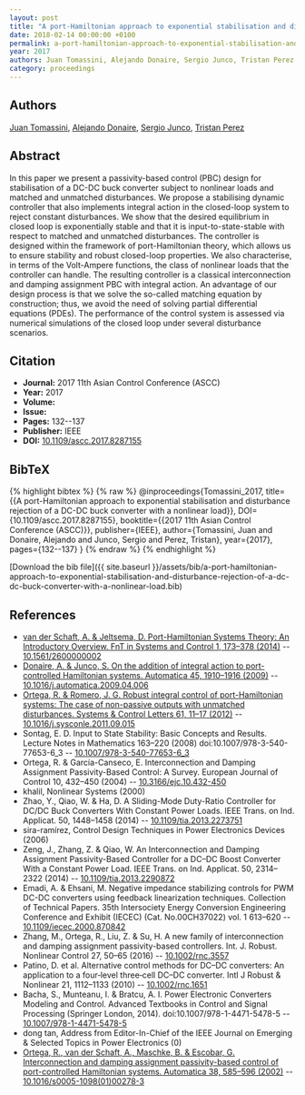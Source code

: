 ```yaml
---
layout: post
title: "A port-Hamiltonian approach to exponential stabilisation and disturbance rejection of a DC-DC buck converter with a nonlinear load"
date: 2018-02-14 00:00:00 +0100
permalink: a-port-hamiltonian-approach-to-exponential-stabilisation-and-disturbance-rejection-of-a-dc-dc-buck-converter-with-a-nonlinear-load
year: 2017
authors: Juan Tomassini, Alejando Donaire, Sergio Junco, Tristan Perez
category: proceedings
---
```

 
## Authors
[Juan Tomassini](authors/juan-tomassini), [Alejando Donaire](authors/alejandro-donaire), [Sergio Junco](authors/sergio-junco), [Tristan Perez](authors/tristan-perez)
 
## Abstract
In this paper we present a passivity-based control (PBC) design for stabilisation of a DC-DC buck converter subject to nonlinear loads and matched and unmatched disturbances. We propose a stabilising dynamic controller that also implements integral action in the closed-loop system to reject constant disturbances. We show that the desired equilibrium in closed loop is exponentially stable and that it is input-to-state-stable with respect to matched and unmatched disturbances. The controller is designed within the framework of port-Hamiltonian theory, which allows us to ensure stability and robust closed-loop properties. We also characterise, in terms of the Volt-Ampere functions, the class of nonlinear loads that the controller can handle. The resulting controller is a classical interconnection and damping assignment PBC with integral action. An advantage of our design process is that we solve the so-called matching equation by construction; thus, we avoid the need of solving partial differential equations (PDEs). The performance of the control system is assessed via numerical simulations of the closed loop under several disturbance scenarios.
 
## Citation
- **Journal:** 2017 11th Asian Control Conference (ASCC)
- **Year:** 2017
- **Volume:** 
- **Issue:** 
- **Pages:** 132--137
- **Publisher:** IEEE
- **DOI:** [10.1109/ascc.2017.8287155](https://doi.org/10.1109/ascc.2017.8287155)
 
## BibTeX
{% highlight bibtex %}
{% raw %}
@inproceedings{Tomassini_2017,
  title={{A port-Hamiltonian approach to exponential stabilisation and disturbance rejection of a DC-DC buck converter with a nonlinear load}},
  DOI={10.1109/ascc.2017.8287155},
  booktitle={{2017 11th Asian Control Conference (ASCC)}},
  publisher={IEEE},
  author={Tomassini, Juan and Donaire, Alejando and Junco, Sergio and Perez, Tristan},
  year={2017},
  pages={132--137}
}
{% endraw %}
{% endhighlight %}
 
[Download the bib file]({{ site.baseurl }}/assets/bib/a-port-hamiltonian-approach-to-exponential-stabilisation-and-disturbance-rejection-of-a-dc-dc-buck-converter-with-a-nonlinear-load.bib)
 
## References
- [van der Schaft, A. & Jeltsema, D. Port-Hamiltonian Systems Theory: An Introductory Overview. FnT in Systems and Control 1, 173–378 (2014)](port-hamiltonian-systems-theory-an-introductory-overview) -- [10.1561/2600000002](https://doi.org/10.1561/2600000002)
- [Donaire, A. & Junco, S. On the addition of integral action to port-controlled Hamiltonian systems. Automatica 45, 1910–1916 (2009)](on-the-addition-of-integral-action-to-port-controlled-hamiltonian-systems) -- [10.1016/j.automatica.2009.04.006](https://doi.org/10.1016/j.automatica.2009.04.006)
- [Ortega, R. & Romero, J. G. Robust integral control of port-Hamiltonian systems: The case of non-passive outputs with unmatched disturbances. Systems &amp; Control Letters 61, 11–17 (2012)](robust-integral-control-of-port-hamiltonian-systems-the-case-of-non-passive-outputs-with-unmatched-disturbances) -- [10.1016/j.sysconle.2011.09.015](https://doi.org/10.1016/j.sysconle.2011.09.015)
- Sontag, E. D. Input to State Stability: Basic Concepts and Results. Lecture Notes in Mathematics 163–220 (2008) doi:10.1007/978-3-540-77653-6_3 -- [10.1007/978-3-540-77653-6_3](https://doi.org/10.1007/978-3-540-77653-6_3)
- Ortega, R. & García-Canseco, E. Interconnection and Damping Assignment Passivity-Based Control: A Survey. European Journal of Control 10, 432–450 (2004) -- [10.3166/ejc.10.432-450](https://doi.org/10.3166/ejc.10.432-450)
- khalil, Nonlinear Systems (2000)
- Zhao, Y., Qiao, W. & Ha, D. A Sliding-Mode Duty-Ratio Controller for DC/DC Buck Converters With Constant Power Loads. IEEE Trans. on Ind. Applicat. 50, 1448–1458 (2014) -- [10.1109/tia.2013.2273751](https://doi.org/10.1109/tia.2013.2273751)
- sira-ramírez, Control Design Techniques in Power Electronics Devices (2006)
- Zeng, J., Zhang, Z. & Qiao, W. An Interconnection and Damping Assignment Passivity-Based Controller for a DC–DC Boost Converter With a Constant Power Load. IEEE Trans. on Ind. Applicat. 50, 2314–2322 (2014) -- [10.1109/tia.2013.2290872](https://doi.org/10.1109/tia.2013.2290872)
- Emadi, A. & Ehsani, M. Negative impedance stabilizing controls for PWM DC-DC converters using feedback linearization techniques. Collection of Technical Papers. 35th Intersociety Energy Conversion Engineering Conference and Exhibit (IECEC) (Cat. No.00CH37022) vol. 1 613–620 -- [10.1109/iecec.2000.870842](https://doi.org/10.1109/iecec.2000.870842)
- Zhang, M., Ortega, R., Liu, Z. & Su, H. A new family of interconnection and damping assignment passivity-based controllers. Int. J. Robust. Nonlinear Control 27, 50–65 (2016) -- [10.1002/rnc.3557](https://doi.org/10.1002/rnc.3557)
- Patino, D. et al. Alternative control methods for DC–DC converters: An application to a four‐level three‐cell DC–DC converter. Intl J Robust &amp; Nonlinear 21, 1112–1133 (2010) -- [10.1002/rnc.1651](https://doi.org/10.1002/rnc.1651)
- Bacha, S., Munteanu, I. & Bratcu, A. I. Power Electronic Converters Modeling and Control. Advanced Textbooks in Control and Signal Processing (Springer London, 2014). doi:10.1007/978-1-4471-5478-5 -- [10.1007/978-1-4471-5478-5](https://doi.org/10.1007/978-1-4471-5478-5)
- dong tan, Address from Editor-In-Chief of the IEEE Journal on Emerging & Selected Topics in Power Electronics (0)
- [Ortega, R., van der Schaft, A., Maschke, B. & Escobar, G. Interconnection and damping assignment passivity-based control of port-controlled Hamiltonian systems. Automatica 38, 585–596 (2002)](interconnection-and-damping-assignment-passivity-based-control-of-port-controlled-hamiltonian-systems) -- [10.1016/s0005-1098(01)00278-3](https://doi.org/10.1016/s0005-1098(01)00278-3)

